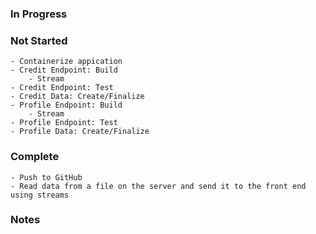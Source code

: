 ### In Progress
### Not Started
    - Containerize appication
    - Credit Endpoint: Build
        - Stream
    - Credit Endpoint: Test
    - Credit Data: Create/Finalize
    - Profile Endpoint: Build
        - Stream
    - Profile Endpoint: Test
    - Profile Data: Create/Finalize
### Complete
    - Push to GitHub
    - Read data from a file on the server and send it to the front end using streams
### Notes
    